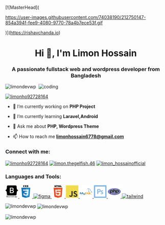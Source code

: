 [![MasterHead](

https://user-images.githubusercontent.com/74038190/212750147-854a394f-fee9-4080-9770-78a4b7ece53f.gif

)](https://rishavchanda.io)
<h1 align="center">Hi 👋, I'm Limon Hossain</h1>
<h3 align="center">A passionate fullstack web and wordpress developer from Bangladesh</h3>
<img align="right" alt="coding" width="400" src="https://media2.giphy.com/media/qgQUggAC3Pfv687qPC/giphy.gif">

<p align="left"> <img src="https://komarev.com/ghpvc/?username=limondevwp&label=Profile%20views&color=0e75b6&style=flat" alt="limondevwp" /> </p>

<p align="left"> <a href="https://twitter.com/limonho92728164" target="blank"><img src="https://img.shields.io/twitter/follow/limonho92728164?logo=twitter&style=for-the-badge" alt="limonho92728164" /></a> </p>

- 🔭 I’m currently working on **PHP Project**

- 🌱 I’m currently learning **Laravel,Android**

- 💬 Ask me about **PHP, Wordpress Theme**

- 📫 How to reach me **limonhossain6778@gmail.com**

<h3 align="left">Connect with me:</h3>
<p align="left">
<a href="https://twitter.com/limonho92728164" target="blank"><img align="center" src="https://raw.githubusercontent.com/rahuldkjain/github-profile-readme-generator/master/src/images/icons/Social/twitter.svg" alt="limonho92728164" height="30" width="40" /></a>
<a href="https://fb.com/limon.thegelfish.46" target="blank"><img align="center" src="https://raw.githubusercontent.com/rahuldkjain/github-profile-readme-generator/master/src/images/icons/Social/facebook.svg" alt="limon.thegelfish.46" height="30" width="40" /></a>
<a href="https://instagram.com/limon_hossainofficial" target="blank"><img align="center" src="https://raw.githubusercontent.com/rahuldkjain/github-profile-readme-generator/master/src/images/icons/Social/instagram.svg" alt="limon_hossainofficial" height="30" width="40" /></a>
</p>

<h3 align="left">Languages and Tools:</h3>
<p align="left"> <a href="https://getbootstrap.com" target="_blank" rel="noreferrer"> <img src="https://raw.githubusercontent.com/devicons/devicon/master/icons/bootstrap/bootstrap-plain-wordmark.svg" alt="bootstrap" width="40" height="40"/> </a> <a href="https://www.w3schools.com/css/" target="_blank" rel="noreferrer"> <img src="https://raw.githubusercontent.com/devicons/devicon/master/icons/css3/css3-original-wordmark.svg" alt="css3" width="40" height="40"/> </a> <a href="https://www.figma.com/" target="_blank" rel="noreferrer"> <img src="https://www.vectorlogo.zone/logos/figma/figma-icon.svg" alt="figma" width="40" height="40"/> </a> <a href="https://www.w3.org/html/" target="_blank" rel="noreferrer"> <img src="https://raw.githubusercontent.com/devicons/devicon/master/icons/html5/html5-original-wordmark.svg" alt="html5" width="40" height="40"/> </a> <a href="https://developer.mozilla.org/en-US/docs/Web/JavaScript" target="_blank" rel="noreferrer"> <img src="https://raw.githubusercontent.com/devicons/devicon/master/icons/javascript/javascript-original.svg" alt="javascript" width="40" height="40"/> </a> <a href="https://www.mysql.com/" target="_blank" rel="noreferrer"> <img src="https://raw.githubusercontent.com/devicons/devicon/master/icons/mysql/mysql-original-wordmark.svg" alt="mysql" width="40" height="40"/> </a> <a href="https://www.photoshop.com/en" target="_blank" rel="noreferrer"> <img src="https://raw.githubusercontent.com/devicons/devicon/master/icons/photoshop/photoshop-line.svg" alt="photoshop" width="40" height="40"/> </a> <a href="https://www.php.net" target="_blank" rel="noreferrer"> <img src="https://raw.githubusercontent.com/devicons/devicon/master/icons/php/php-original.svg" alt="php" width="40" height="40"/> </a> <a href="https://tailwindcss.com/" target="_blank" rel="noreferrer"> <img src="https://www.vectorlogo.zone/logos/tailwindcss/tailwindcss-icon.svg" alt="tailwind" width="40" height="40"/> </a> </p>

<p><img align="left" src="https://github-readme-stats.vercel.app/api/top-langs?username=limondevwp&show_icons=true&locale=en&layout=compact" alt="limondevwp" /></p>

<p>&nbsp;<img align="center" src="https://github-readme-stats.vercel.app/api?username=limondevwp&show_icons=true&locale=en" alt="limondevwp" /></p>

<p><img align="center" src="https://github-readme-streak-stats.herokuapp.com/?user=limondevwp&" alt="limondevwp" /></p>

